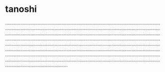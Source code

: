 # tanoshi
..................................................................................................................................................................................................................................................................................................................................................................................................................................................................................................................................................................................................................................................................................................................................................................................................................................................................................................................................................................................................................................................................................
